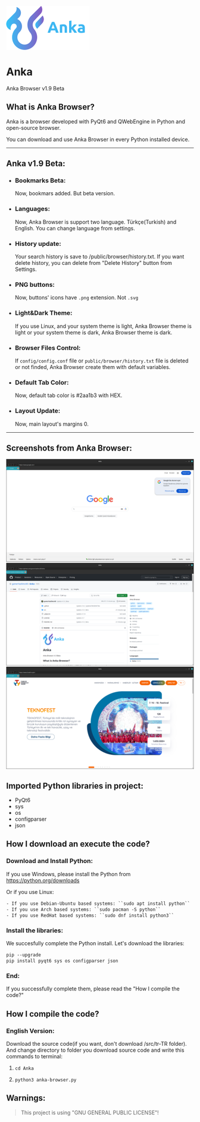 ![Anka](.github/docs/img/logo.png)

# Anka

Anka Browser v1.9 Beta

## What is Anka Browser?

Anka is a browser developed with PyQt6 and QWebEngine in Python and open-source browser.

You can download and use Anka Browser in every Python installed device.

---

## Anka v1.9 Beta:

- ### Bookmarks Beta:
  Now, bookmars added. But beta version.
  

- ### Languages:
  Now, Anka Browser is support two language. Türkçe(Turkish) and English. You can change language from settings.

- ### History update:
  Your search history is save to /public/browser/history.txt. If you want delete history, you can delete from "Delete History" button from Settings.
 
- ### PNG buttons:
  Now, buttons' icons have ``.png`` extension. Not ``.svg``

- ### Light&Dark Theme:
  If you use Linux, and your system theme is light, Anka Browser theme is light or your system theme is dark, Anka Browser theme is dark.

- ### Browser Files Control:
  If ``config/config.conf`` file or ``public/browser/history.txt`` file is deleted or not finded, Anka Browser create them with default variables.

- ### Default Tab Color:
  Now, default tab color is #2aa1b3 with HEX.

- ### Layout Update:
  Now, main layout's margins 0.

---

## Screenshots from Anka Browser:
![Screenshot](./.github/docs/img/image1.png)
![Screenshot2](./.github/docs/img/image2.png)
![Screenshot3](./.github/docs/img/image3.png)

## Imported Python libraries in project:

- PyQt6
- sys
- os
- configparser
- json

## How I download an execute the code?
 ### Download and Install Python:
   If you use Windows, please install the Python from https://python.org/downloads

   Or if you use Linux:
    
    - If you use Debian-Ubuntu based systems: ``sudo apt install python``
    - If you use Arch based systems: ``sudo pacman -S python``
    - If you use RedHat based systems: ``sudo dnf install python3``
 ### Install the libraries:
   We succesfully complete the Python install. Let's download the libraries:
     
    pip --upgrade
    pip install pyqt6 sys os configparser json
 ### End:
   If you successfully complete them, please read the "How I compile the code?"
   

## How I compile the code?
  ### English Version:
  Download the source code(if you want, don't download /src/tr-TR folder). And change directory to folder you download source code and write this commands to terminal:
    
  1. ``cd Anka``

  2. ``python3 anka-browser.py``




## Warnings:
> This project is using "GNU GENERAL PUBLIC LICENSE"!
